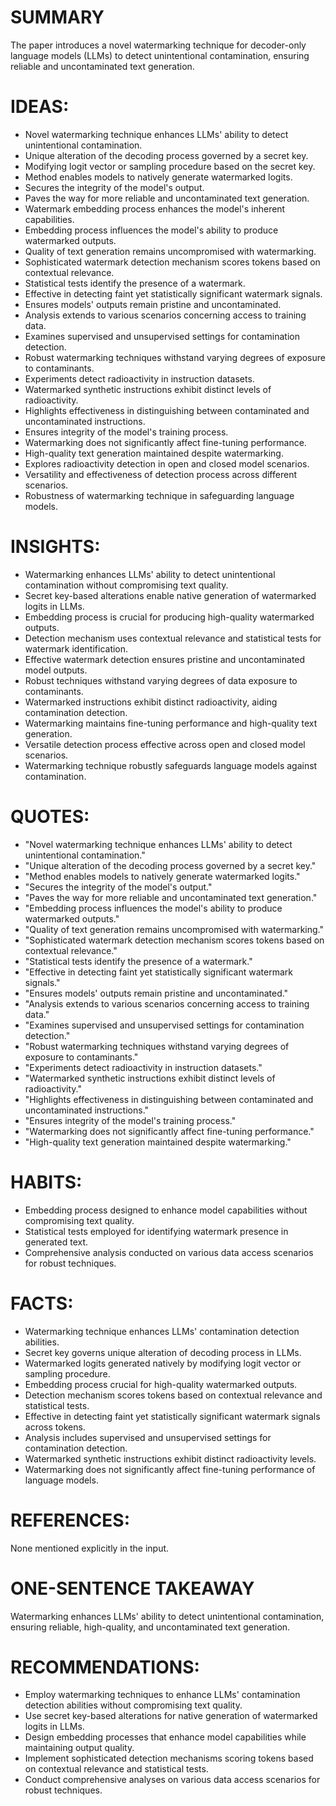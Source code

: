 # SUMMARY
The paper introduces a novel watermarking technique for decoder-only language models (LLMs) to detect unintentional contamination, ensuring reliable and uncontaminated text generation.

# IDEAS:
- Novel watermarking technique enhances LLMs' ability to detect unintentional contamination.
- Unique alteration of the decoding process governed by a secret key.
- Modifying logit vector or sampling procedure based on the secret key.
- Method enables models to natively generate watermarked logits.
- Secures the integrity of the model's output.
- Paves the way for more reliable and uncontaminated text generation.
- Watermark embedding process enhances the model's inherent capabilities.
- Embedding process influences the model's ability to produce watermarked outputs.
- Quality of text generation remains uncompromised with watermarking.
- Sophisticated watermark detection mechanism scores tokens based on contextual relevance.
- Statistical tests identify the presence of a watermark.
- Effective in detecting faint yet statistically significant watermark signals.
- Ensures models' outputs remain pristine and uncontaminated.
- Analysis extends to various scenarios concerning access to training data.
- Examines supervised and unsupervised settings for contamination detection.
- Robust watermarking techniques withstand varying degrees of exposure to contaminants.
- Experiments detect radioactivity in instruction datasets.
- Watermarked synthetic instructions exhibit distinct levels of radioactivity.
- Highlights effectiveness in distinguishing between contaminated and uncontaminated instructions.
- Ensures integrity of the model's training process.
- Watermarking does not significantly affect fine-tuning performance.
- High-quality text generation maintained despite watermarking.
- Explores radioactivity detection in open and closed model scenarios.
- Versatility and effectiveness of detection process across different scenarios.
- Robustness of watermarking technique in safeguarding language models.

# INSIGHTS:
- Watermarking enhances LLMs' ability to detect unintentional contamination without compromising text quality.
- Secret key-based alterations enable native generation of watermarked logits in LLMs.
- Embedding process is crucial for producing high-quality watermarked outputs.
- Detection mechanism uses contextual relevance and statistical tests for watermark identification.
- Effective watermark detection ensures pristine and uncontaminated model outputs.
- Robust techniques withstand varying degrees of data exposure to contaminants.
- Watermarked instructions exhibit distinct radioactivity, aiding contamination detection.
- Watermarking maintains fine-tuning performance and high-quality text generation.
- Versatile detection process effective across open and closed model scenarios.
- Watermarking technique robustly safeguards language models against contamination.

# QUOTES:
- "Novel watermarking technique enhances LLMs' ability to detect unintentional contamination."
- "Unique alteration of the decoding process governed by a secret key."
- "Method enables models to natively generate watermarked logits."
- "Secures the integrity of the model's output."
- "Paves the way for more reliable and uncontaminated text generation."
- "Embedding process influences the model's ability to produce watermarked outputs."
- "Quality of text generation remains uncompromised with watermarking."
- "Sophisticated watermark detection mechanism scores tokens based on contextual relevance."
- "Statistical tests identify the presence of a watermark."
- "Effective in detecting faint yet statistically significant watermark signals."
- "Ensures models' outputs remain pristine and uncontaminated."
- "Analysis extends to various scenarios concerning access to training data."
- "Examines supervised and unsupervised settings for contamination detection."
- "Robust watermarking techniques withstand varying degrees of exposure to contaminants."
- "Experiments detect radioactivity in instruction datasets."
- "Watermarked synthetic instructions exhibit distinct levels of radioactivity."
- "Highlights effectiveness in distinguishing between contaminated and uncontaminated instructions."
- "Ensures integrity of the model's training process."
- "Watermarking does not significantly affect fine-tuning performance."
- "High-quality text generation maintained despite watermarking."

# HABITS:
- Embedding process designed to enhance model capabilities without compromising text quality.
- Statistical tests employed for identifying watermark presence in generated text.
- Comprehensive analysis conducted on various data access scenarios for robust techniques.

# FACTS:
- Watermarking technique enhances LLMs' contamination detection abilities.
- Secret key governs unique alteration of decoding process in LLMs.
- Watermarked logits generated natively by modifying logit vector or sampling procedure.
- Embedding process crucial for high-quality watermarked outputs.
- Detection mechanism scores tokens based on contextual relevance and statistical tests.
- Effective in detecting faint yet statistically significant watermark signals across tokens.
- Analysis includes supervised and unsupervised settings for contamination detection.
- Watermarked synthetic instructions exhibit distinct radioactivity levels.
- Watermarking does not significantly affect fine-tuning performance of language models.

# REFERENCES:
None mentioned explicitly in the input.

# ONE-SENTENCE TAKEAWAY
Watermarking enhances LLMs' ability to detect unintentional contamination, ensuring reliable, high-quality, and uncontaminated text generation.

# RECOMMENDATIONS:
- Employ watermarking techniques to enhance LLMs' contamination detection abilities without compromising text quality.
- Use secret key-based alterations for native generation of watermarked logits in LLMs.
- Design embedding processes that enhance model capabilities while maintaining output quality.
- Implement sophisticated detection mechanisms scoring tokens based on contextual relevance and statistical tests.
- Conduct comprehensive analyses on various data access scenarios for robust techniques.